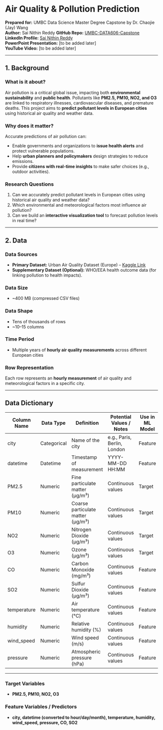 # Air Quality & Pollution Prediction  

**Prepared for:** UMBC Data Science Master Degree Capstone by Dr. Chaojie (Jay) Wang  
**Author:** Sai Nithin Reddy
**GitHub Repo:** [UMBC-DATA606-Capstone](https://github.com/ksainithin/UMBC-DATA606-Capstone/tree/main)  
**LinkedIn Profile:** [Sai Nithin Reddy](https://www.linkedin.com/in/sai-nithin-reddy-1405b2220/)  
**PowerPoint Presentation:** [to be added later]  
**YouTube Video:** [to be added later]  

---

## 1. Background  

### What is it about?  
Air pollution is a critical global issue, impacting both **environmental sustainability** and **public health**. Pollutants like **PM2.5, PM10, NO2, and O3** are linked to respiratory illnesses, cardiovascular diseases, and premature deaths. This project aims to **predict pollutant levels in European cities** using historical air quality and weather data.  

### Why does it matter?  
Accurate predictions of air pollution can:  
- Enable governments and organizations to **issue health alerts** and protect vulnerable populations.  
- Help **urban planners and policymakers** design strategies to reduce emissions.  
- Provide **citizens with real-time insights** to make safer choices (e.g., outdoor activities).  

### Research Questions  
1. Can we accurately predict pollutant levels in European cities using historical air quality and weather data?  
2. Which environmental and meteorological factors most influence air pollution?  
3. Can we build an **interactive visualization tool** to forecast pollution levels in real time?  

---

## 2. Data  

### Data Sources  
- **Primary Dataset:** Urban Air Quality Dataset (Europe) – [Kaggle Link](https://www.kaggle.com/datasets)  
- **Supplementary Dataset (Optional):** WHO/EEA health outcome data (for linking pollution to health impacts).  

### Data Size  
- ~400 MB (compressed CSV files)  

### Data Shape  
- Tens of thousands of rows  
- ~10–15 columns  

### Time Period  
- Multiple years of **hourly air quality measurements** across different European cities  

### Row Representation  
Each row represents an **hourly measurement** of air quality and meteorological factors in a specific city.  

---

## Data Dictionary  

| Column Name  | Data Type   | Definition                          | Potential Values / Notes       | Use in ML Model |
|--------------|------------|-------------------------------------|--------------------------------|-----------------|
| city         | Categorical | Name of the city                   | e.g., Paris, Berlin, London    | Feature         |
| datetime     | Datetime    | Timestamp of measurement           | YYYY-MM-DD HH:MM               | Feature         |
| PM2.5        | Numeric     | Fine particulate matter (µg/m³)     | Continuous values              | Target          |
| PM10         | Numeric     | Coarse particulate matter (µg/m³)   | Continuous values              | Target          |
| NO2          | Numeric     | Nitrogen Dioxide (µg/m³)           | Continuous values              | Target          |
| O3           | Numeric     | Ozone (µg/m³)                      | Continuous values              | Target          |
| CO           | Numeric     | Carbon Monoxide (mg/m³)            | Continuous values              | Feature         |
| SO2          | Numeric     | Sulfur Dioxide (µg/m³)             | Continuous values              | Feature         |
| temperature  | Numeric     | Air temperature (°C)               | Continuous values              | Feature         |
| humidity     | Numeric     | Relative humidity (%)              | Continuous values              | Feature         |
| wind_speed   | Numeric     | Wind speed (m/s)                   | Continuous values              | Feature         |
| pressure     | Numeric     | Atmospheric pressure (hPa)         | Continuous values              | Feature         |

---

### Target Variables  
- **PM2.5, PM10, NO2, O3**  

### Feature Variables / Predictors  
- **city, datetime (converted to hour/day/month), temperature, humidity, wind_speed, pressure, CO, SO2**  
